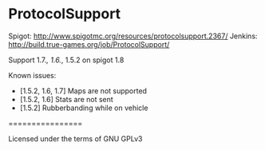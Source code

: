 ProtocolSupport
===============

Spigot: http://www.spigotmc.org/resources/protocolsupport.2367/
Jenkins: http://build.true-games.org/job/ProtocolSupport/

Support 1.7.*, 1.6.*, 1.5.2 on spigot 1.8

Known issues:
* [1.5.2, 1.6, 1.7] Maps are not supported
* [1.5.2, 1.6] Stats are not sent
* [1.5.2] Rubberbanding while on vehicle

================

Licensed under the terms of GNU GPLv3